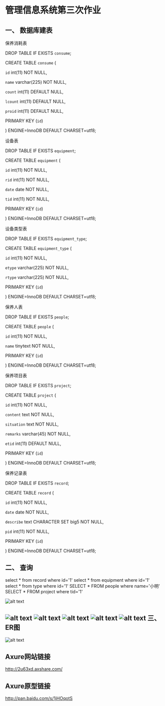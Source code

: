 管理信息系统第三次作业
====================
一、	数据库建表
---------------
保养消耗表

DROP TABLE IF EXISTS `consume`;

CREATE TABLE `consume` (

  `id` int(11) NOT NULL,
  
  `name` varchar(225) NOT NULL,
  
  `count` int(11) DEFAULT NULL,
  
  `lcount` int(11) DEFAULT NULL,
  
  `proid` int(11) DEFAULT NULL,
  
 PRIMARY KEY (`id`)
 
) ENGINE=InnoDB DEFAULT CHARSET=utf8;

设备表

DROP TABLE IF EXISTS `equipment`;

CREATE TABLE `equipment` ( 

  `id` int(11) NOT NULL,
  
  `rid` int(11) NOT NULL,
  
  `date` date NOT NULL,
  
  `tid` int(11) NOT NULL,
  
  PRIMARY KEY (`id`)
  
) ENGINE=InnoDB DEFAULT CHARSET=utf8;

设备类型表

DROP TABLE IF EXISTS `equipment_type`;

CREATE TABLE `equipment_type` (

  `id` int(11) NOT NULL, 
  
  `etype` varchar(225) NOT NULL,
  
  `rtype` varchar(225) NOT NULL,
  
  PRIMARY KEY (`id`)
  
) ENGINE=InnoDB DEFAULT CHARSET=utf8;

保养人表

DROP TABLE IF EXISTS `people`;

CREATE TABLE `people` (

  `id` int(11) NOT NULL,
  
  `name` tinytext NOT NULL,
  
  PRIMARY KEY (`id`)
  
) ENGINE=InnoDB DEFAULT CHARSET=utf8;

保养项目表

DROP TABLE IF EXISTS `project`;

CREATE TABLE `project` (

  `id` int(11) NOT NULL,
  
  `content` text NOT NULL,
  
  `situation` text NOT NULL,
  
  `remarks` varchar(45) NOT NULL,
  
  `etid` int(11) DEFAULT NULL,
  
  PRIMARY KEY (`id`)
  
) ENGINE=InnoDB DEFAULT CHARSET=utf8;

保养记录表

DROP TABLE IF EXISTS `record`;

CREATE TABLE `record` (

  `id` int(11) NOT NULL,
  
  `date` date NOT NULL,
  
  `describe` text CHARACTER SET big5 NOT NULL,
  
  `pid` int(11) NOT NULL,
  
  PRIMARY KEY (`id`)
  
) ENGINE=InnoDB DEFAULT CHARSET=utf8;

二、	查询
---------
select * from record where id='1'
select * from equipment where id='1'
select * from type where id='1'
SELECT * FROM people where name='小明'
SELECT * FROM project where tid='1'

![alt text][id]

[id]: /path/to/1.png "Title"
![alt text](/path/to/1.jpg "Title")
![alt text](/path/to/2.png "Title")
![alt text](/path/to/3.png "Title")
![alt text](/path/to/4.png "Title")
![alt text](/path/to/5.png "Title")
三、	ER图
----------
![alt text](/path/to/er.png "Title")

Axure网站链接
------------
http://2u63xd.axshare.com/

Axure原型链接
------------
http://pan.baidu.com/s/1jHOqotS
